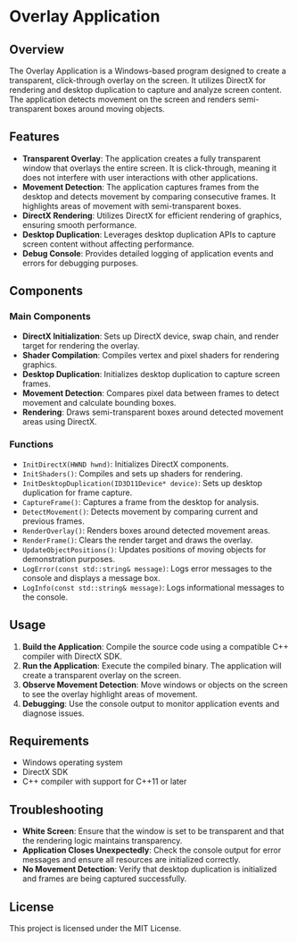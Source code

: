 # Overlay Application

## Overview

The Overlay Application is a Windows-based program designed to create a transparent, click-through overlay on the screen. It utilizes DirectX for rendering and desktop duplication to capture and analyze screen content. The application detects movement on the screen and renders semi-transparent boxes around moving objects.

## Features

- **Transparent Overlay**: The application creates a fully transparent window that overlays the entire screen. It is click-through, meaning it does not interfere with user interactions with other applications.
- **Movement Detection**: The application captures frames from the desktop and detects movement by comparing consecutive frames. It highlights areas of movement with semi-transparent boxes.
- **DirectX Rendering**: Utilizes DirectX for efficient rendering of graphics, ensuring smooth performance.
- **Desktop Duplication**: Leverages desktop duplication APIs to capture screen content without affecting performance.
- **Debug Console**: Provides detailed logging of application events and errors for debugging purposes.

## Components

### Main Components

- **DirectX Initialization**: Sets up DirectX device, swap chain, and render target for rendering the overlay.
- **Shader Compilation**: Compiles vertex and pixel shaders for rendering graphics.
- **Desktop Duplication**: Initializes desktop duplication to capture screen frames.
- **Movement Detection**: Compares pixel data between frames to detect movement and calculate bounding boxes.
- **Rendering**: Draws semi-transparent boxes around detected movement areas using DirectX.

### Functions

- `InitDirectX(HWND hwnd)`: Initializes DirectX components.
- `InitShaders()`: Compiles and sets up shaders for rendering.
- `InitDesktopDuplication(ID3D11Device* device)`: Sets up desktop duplication for frame capture.
- `CaptureFrame()`: Captures a frame from the desktop for analysis.
- `DetectMovement()`: Detects movement by comparing current and previous frames.
- `RenderOverlay()`: Renders boxes around detected movement areas.
- `RenderFrame()`: Clears the render target and draws the overlay.
- `UpdateObjectPositions()`: Updates positions of moving objects for demonstration purposes.
- `LogError(const std::string& message)`: Logs error messages to the console and displays a message box.
- `LogInfo(const std::string& message)`: Logs informational messages to the console.

## Usage

1. **Build the Application**: Compile the source code using a compatible C++ compiler with DirectX SDK.
2. **Run the Application**: Execute the compiled binary. The application will create a transparent overlay on the screen.
3. **Observe Movement Detection**: Move windows or objects on the screen to see the overlay highlight areas of movement.
4. **Debugging**: Use the console output to monitor application events and diagnose issues.

## Requirements

- Windows operating system
- DirectX SDK
- C++ compiler with support for C++11 or later

## Troubleshooting

- **White Screen**: Ensure that the window is set to be transparent and that the rendering logic maintains transparency.
- **Application Closes Unexpectedly**: Check the console output for error messages and ensure all resources are initialized correctly.
- **No Movement Detection**: Verify that desktop duplication is initialized and frames are being captured successfully.

## License

This project is licensed under the MIT License. 